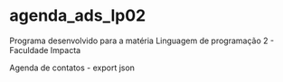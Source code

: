 # agenda_ads_lp02

Programa desenvolvido para a matéria Linguagem de programação 2 - Faculdade Impacta

Agenda de contatos - export json
